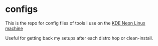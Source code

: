 # configs

This is the repo for config files of tools I use on the [KDE Neon Linux machine](https://neon.kde.org/)

Useful for getting back my setups after each distro hop or clean-install.
